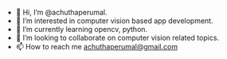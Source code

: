 - 👋 Hi, I’m @achuthaperumal.
- 👀 I’m interested in computer vision based app development.
- 🌱 I’m currently learning opencv, python.
- 💞️ I’m looking to collaborate on computer vision related topics.
- 📫 How to reach me achuthaperumal@gmail.com

<!---
achuthaperumal/achuthaperumal is a ✨ special ✨ repository because its `README.md` (this file) appears on your GitHub profile.
You can click the Preview link to take a look at your changes.
--->
